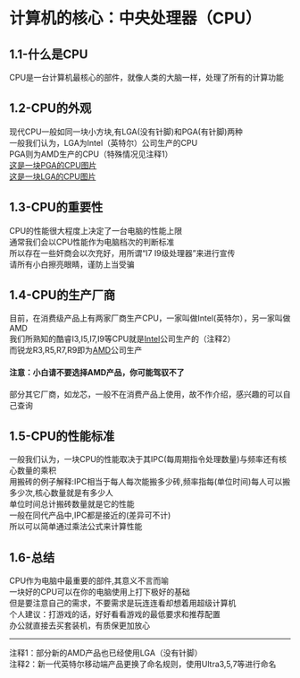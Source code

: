 # 计算机的核心：中央处理器（CPU） 
## 1.1-什么是CPU  
CPU是一台计算机最核心的部件，就像人类的大脑一样，处理了所有的计算功能  
## 1.2-CPU的外观
现代CPU一般如同一块小方块,有LGA(没有针脚)和PGA(有针脚)两种  
一般我们认为，LGA为Intel（英特尔）公司生产的CPU    
PGA则为AMD生产的CPU（特殊情况见注释1）   
[这是一块PGA的CPU图片](图片部分/AMD_Phenom_X4_9750_(Underside).jpg)  
[这是一块LGA的CPU图片](图片部分/Intel_CPU_Pentium_4_640_Prescott_bottom.jpg)  
## 1.3-CPU的重要性  
CPU的性能很大程度上决定了一台电脑的性能上限  
通常我们会以CPU性能作为电脑档次的判断标准   
所以存在一些奸商会以次充好，用所谓“I7 I9级处理器”来进行宣传  
请所有小白擦亮眼睛，谨防上当受骗  
## 1.4-CPU的生产厂商  
目前，在消费级产品上有两家厂商生产CPU，一家叫做Intel(英特尔），另一家叫做AMD  
我们所熟知的酷睿I3,I5,I7,I9等CPU就是[Intel](https://www.intel.com/content/www/us/en/products/details/processors.html)公司生产的（注释2）  
而锐龙R3,R5,R7,R9即为[AMD](https://www.amd.com/zh-cn.html)公司生产  
#### 注意：小白请不要选择AMD产品，你可能驾驭不了  
部分其它厂商，如龙芯，一般不在消费产品上使用，故不作介绍，感兴趣的可以自己查询  
## 1.5-CPU的性能标准  
一般我们认为，一块CPU的性能取决于其IPC(每周期指令处理数量)与频率还有核心数量的乘积  
用搬砖的例子解释:IPC相当于每人每次能搬多少砖,频率指每(单位时间)每人可以搬多少次,核心数量就是有多少人  
单位时间总计搬砖数量就是它的性能  
一般在同代产品中,IPC都是接近的(差异可不计)  
所以可以简单通过乘法公式来计算性能  
## 1.6-总结
CPU作为电脑中最重要的部件,其意义不言而喻  
一块好的CPU可以在你的电脑使用上打下极好的基础  
但是要注意自己的需求，不要需求是玩连连看却想着用超级计算机  
个人建议：打游戏的话，好好看看游戏的最低要求和推荐配置  
办公就直接去买套装机，有质保更加放心  
***
注释1：部分新的AMD产品也已经使用LGA（没有针脚）  
注释2：新一代英特尔移动端产品更换了命名规则，使用Ultra3,5,7等进行命名
